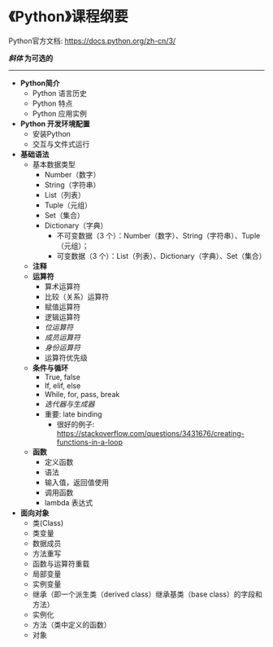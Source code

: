 《Python》课程纲要
===

Python官方文档: https://docs.python.org/zh-cn/3/

***斜体* 为可选的** 
***

* **Python简介**
  * Python 语言历史
  * Python 特点
  * Python 应用实例
* **Python 开发环境配置**
  * 安装Python
  * 交互与文件式运行
* **基础语法**
  * 基本数据类型
    * Number（数字）
    * String（字符串）
    * List（列表）
    * Tuple（元组）
    * Set（集合）
    * Dictionary（字典）
      * 不可变数据（3 个）：Number（数字）、String（字符串）、Tuple（元组）；
      * 可变数据（3 个）：List（列表）、Dictionary（字典）、Set（集合）
  * **注释**
  * **运算符**
    * 算术运算符
    * 比较（关系）运算符
    * 赋值运算符
    * 逻辑运算符
    * *位运算符*
    * *成员运算符*
    * *身份运算符*
    * 运算符优先级
  * **条件与循环**
    * True, false
    * If, elif, else
    * While, for, pass, break
    * *迭代器与生成器*
    * 重要: late binding
      * 很好的例子: https://stackoverflow.com/questions/3431676/creating-functions-in-a-loop
  * **函数**
    * 定义函数
    * 语法
    * 输入值，返回值使用
    * 调用函数
    * lambda 表达式
* **面向对象**
  * 类(Class)
  * 类变量
  * 数据成员
  * 方法重写
  * 函数与运算符重载
  * 局部变量
  * 实例变量
  * 继承（即一个派生类（derived class）继承基类（base class）的字段和方法）
  * 实例化
  * 方法（类中定义的函数）
  * 对象
